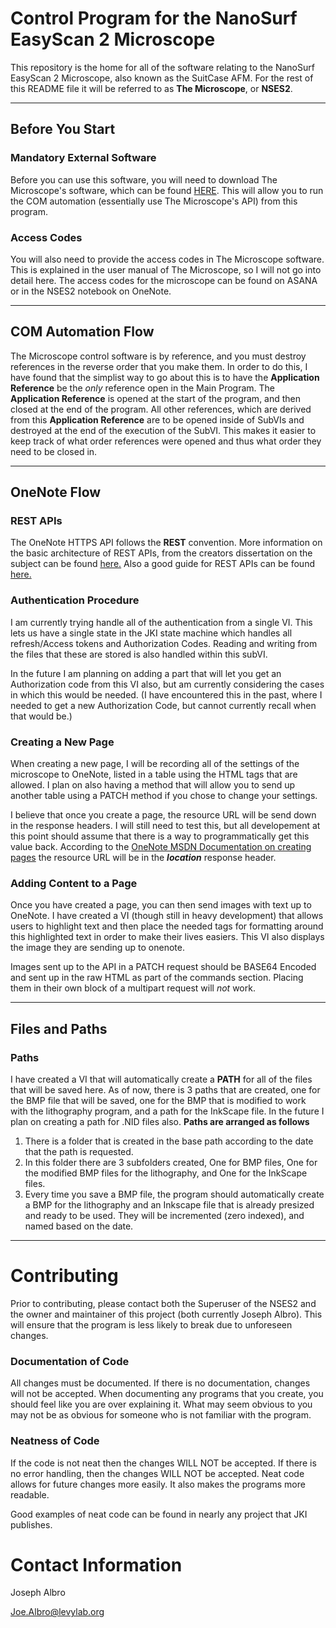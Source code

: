 # Control Program for the NanoSurf EasyScan 2 Microscope

This repository is the home for all of the software relating to the NanoSurf EasyScan 2 Microscope, also known as the SuitCase AFM. For the rest of this README file it will be referred to as **The Microscope**, or **NSES2**.

---
## Before You Start

### Mandatory External Software

Before you can use this software, you will need to download The Microscope's software, which can be found [HERE](https://www.nanosurf.com/en/software/easyscan-2). This will allow you to run the COM automation (essentially use The Microscope's API) from this program. 

### Access Codes

You will also need to provide the access codes in The Microscope software. This is explained in the user manual of The Microscope, so I will not go into detail here. The access codes for the microscope can be found on ASANA or in the NSES2 notebook on OneNote.

---

## COM Automation Flow

The Microscope control software is by reference, and you must destroy references in the reverse order that you make them. In order to do this, I have found that the simplist way to go about this is to have the **Application Reference** be the *only* reference open in the Main Program. The **Application Reference** is opened at the start of the program, and then closed at the end of the program. All other references, which are derived from this **Application Reference** are to be opened inside of SubVIs and destroyed at the end of the execution of the SubVI. This makes it easier to keep track of what order references were opened and thus what order they need to be closed in. 

---

## OneNote Flow

### REST APIs

The OneNote HTTPS API follows the **REST** convention. More information on the basic architecture of REST APIs, from the creators dissertation on the subject can be found [here.](https://www.ics.uci.edu/~fielding/pubs/dissertation/rest_arch_style.htm) Also a good guide for REST APIs can be found [here.](https://restfulapi.net/)

### Authentication Procedure

I am currently trying handle all of the authentication from a single VI. This lets us have a single state in the JKI state machine which handles all refresh/Access tokens and Authorization Codes. Reading and writing from the files that these are stored is also handled within this subVI. 

In the future I am planning on adding a part that will let you get an Authorization code from this VI also, but am currently considering the cases in which this would be needed. (I have encountered this in the past, where I needed to get a new Authorization Code, but cannot currently recall when that would be.)

### Creating a New Page

When creating a new page, I will be recording all of the settings of the microscope to OneNote, listed in a table using the HTML tags that are allowed. I plan on also having a method that will allow you to send up another table using a PATCH method if you chose to change your settings. 

I believe that once you create a page, the resource URL will be send down in the response headers. I will still need to test this, but all developement at this point should assume that there is a way to programmatically get this value back. According to the [OneNote MSDN Documentation on creating pages](https://msdn.microsoft.com/en-us/office/office365/howto/onenote-create-page) the resource URL will be in the ***location*** response header.

### Adding Content to a Page

Once you have created a page, you can then send images with text up to OneNote. I have created a VI (though still in heavy development) that allows users to highlight text and then place the needed tags for formatting around this highlighted text in order to make their lives easiers. This VI also displays the image they are sending up to onenote.

Images sent up to the API in a PATCH request should be BASE64 Encoded and sent up in the raw HTML as part of the commands section. Placing them in their own block of a multipart request will *not* work.

---

## Files and Paths

### Paths
I have created a VI that will automatically create a **PATH** for all of the files that will be saved here. As of now, there is 3 paths that are created, one for the BMP file that will be saved, one for the BMP that is modified to work with the lithography program, and a path for the InkScape file. In the future I plan on creating a path for .NID files also.
**Paths are arranged as follows**

1. There is a folder that is created in the base path according to the date that the path is requested.
2. In this folder there are 3 subfolders created, One for BMP files, One for the modified BMP files for the lithography, and One for the InkScape files.
3. Every time you save a BMP file, the program should automatically create a BMP for the lithography and an Inkscape file that is already presized and ready to be used. They will be incremented (zero indexed), and named based on the date.

---

# Contributing
Prior to contributing, please contact both the Superuser of the NSES2 and the owner and maintainer of this project (both currently Joseph Albro). This will ensure that the program is less likely to break due to unforeseen changes. 

### Documentation of Code

All changes must be documented. If there is no documentation, changes will not be accepted. When documenting any programs that you create, you should feel like you are over explaining it. What may seem obvious to you may not be as obvious for someone who is not familiar with the program.

### Neatness of Code

If the code is not neat then the changes WILL NOT be accepted. If there is no error handling, then the changes WILL NOT be accepted. Neat code allows for future changes more easily. It also makes the programs more readable. 

Good examples of neat code can be found in nearly any project that JKI publishes.

# Contact Information
Joseph Albro

Joe.Albro@levylab.org